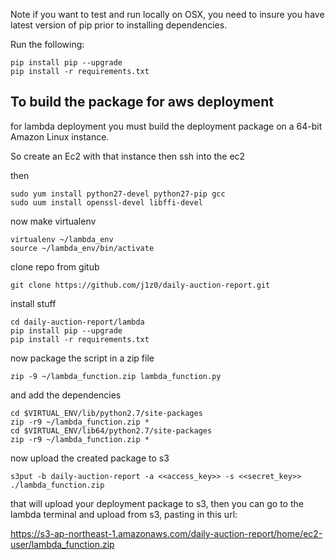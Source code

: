 Note if you want to test and run locally on OSX, you need to insure you have latest version of pip prior to installing dependencies.  

Run the following:

```
pip install pip --upgrade
pip install -r requirements.txt
```


## To build the package for aws deployment

for lambda deployment you must build the deployment package on a 64-bit Amazon Linux instance.

So create an Ec2 with that instance then ssh into the ec2

then

```
sudo yum install python27-devel python27-pip gcc
sudo uum install openssl-devel libffi-devel
```

now make virtualenv
```
virtualenv ~/lambda_env
source ~/lambda_env/bin/activate
```

clone repo from gitub

```
git clone https://github.com/j1z0/daily-auction-report.git
```

install stuff

```
cd daily-auction-report/lambda
pip install pip --upgrade
pip install -r requirements.txt
```

now package the script in a zip file

```
zip -9 ~/lambda_function.zip lambda_function.py
```

and add the dependencies

```
cd $VIRTUAL_ENV/lib/python2.7/site-packages
zip -r9 ~/lambda_function.zip *
cd $VIRTUAL_ENV/lib64/python2.7/site-packages
zip -r9 ~/lambda_function.zip *
```

now upload the created package to s3
```
s3put -b daily-auction-report -a <<access_key>> -s <<secret_key>> ./lambda_function.zip
```

that will upload your deployment package to s3, then you can go to the lambda terminal and upload from s3, pasting in this url:

https://s3-ap-northeast-1.amazonaws.com/daily-auction-report/home/ec2-user/lambda_function.zip






